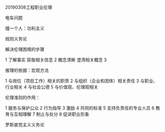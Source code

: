 20190308工程职业伦理

电车问题

撞一个人：功利主义

规则义务论

解决伦理困境的步骤

1 了解事实 获取相关信息
2 概念清晰 澄清相关概念
3 


推理的依据：宏观方法

1 与岗位（项目工作）相关的职责
2 与组织（企业和团体）相关责任
3 与职业、行业相关
4 与社会公德
5 与价值观、伦理观相关

伦理准则的作用：

1 服务与保护公众
2 行为指导
3 激励
4 共同的标准
5 支持负责任的专业人员
6 教育与互相理解
7 制止与处分
8 促进职业形象

罗斯直觉主义义务论


